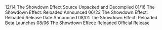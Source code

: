 12/14 The Showdown Effect Source Unpacked and Decompiled
01/16 The Showdown Effect: Reloaded Announced
06/23 The Showdown Effect: Reloaded Release Date Announced
08/01 The Showdown Effect: Reloaded Beta Launches
08/06 The Showdown Effect: Reloaded Official Release

